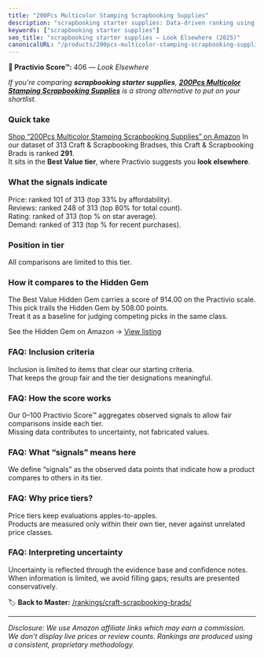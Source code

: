 ```yaml
---
title: "200Pcs Multicolor Stamping Scrapbooking Supplies"
description: "scrapbooking starter supplies: Data-driven ranking using the Practivio Score™. Positioned by quality, value, demand, findability, momentum."
keywords: ["scrapbooking starter supplies"]
seo_title: "scrapbooking starter supplies — Look Elsewhere (2025)"
canonicalURL: "/products/200pcs-multicolor-stamping-scrapbooking-supplies-B0D42BXY5T/"
---
```


**🚫 Practivio Score™:** 406 — _Look Elsewhere_


*If you're comparing **scrapbooking starter supplies**, **[200Pcs Multicolor Stamping Scrapbooking Supplies](https://www.amazon.com/dp/B0D42BXY5T?tag=practivio-20)** is a strong alternative to put on your shortlist.*
### Quick take
[Shop “200Pcs Multicolor Stamping Scrapbooking Supplies” on Amazon](https://www.amazon.com/dp/B0D42BXY5T?tag=practivio-20)
In our dataset of 313 Craft & Scrapbooking Bradses, this Craft & Scrapbooking Brads is ranked **291**.  
It sits in the **Best Value tier**, where Practivio suggests you **look elsewhere**.

### What the signals indicate
Price: ranked 101 of 313 (top 33% by affordability).  
Reviews: ranked 248 of 313 (top 80% for total count).  
Rating: ranked  of 313 (top % on star average).  
Demand: ranked  of 313 (top % for recent purchases).

### Position in tier
All comparisons are limited to this tier.

### How it compares to the Hidden Gem
The Best Value Hidden Gem carries a score of 914.00 on the Practivio scale.  
This pick trails the Hidden Gem by 508.00 points.  
Treat it as a baseline for judging competing picks in the same class.  

See the Hidden Gem on Amazon → [View listing](https://www.amazon.com/dp/B08BKGLB16?tag=practivio-20)

### FAQ: Inclusion criteria
Inclusion is limited to items that clear our starting criteria.  
That keeps the group fair and the tier designations meaningful.

### FAQ: How the score works
Our 0–100 Practivio Score™ aggregates observed signals to allow fair comparisons inside each tier.  
Missing data contributes to uncertainty, not fabricated values.

### FAQ: What “signals” means here
We define “signals” as the observed data points that indicate how a product compares to others in its tier.

### FAQ: Why price tiers?
Price tiers keep evaluations apples-to-apples.  
Products are measured only within their own tier, never against unrelated price classes.

### FAQ: Interpreting uncertainty
Uncertainty is reflected through the evidence base and confidence notes.  
When information is limited, we avoid filling gaps; results are presented conservatively.


🏷️ **Back to Master:** [/rankings/craft-scrapbooking-brads/](/rankings/craft-scrapbooking-brads/)

---
_Disclosure: We use Amazon affiliate links which may earn a commission. We don’t display live prices or review counts. Rankings are produced using a consistent, proprietary methodology._
